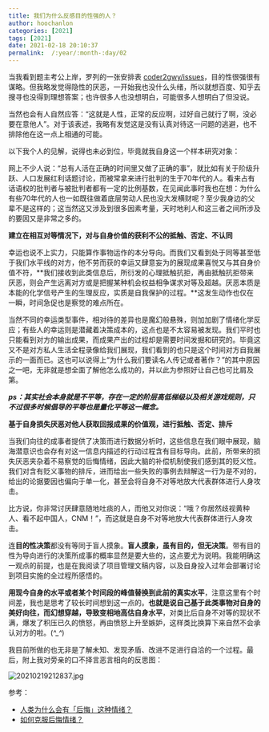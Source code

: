 ```yaml
---
title: 我们为什么反感目的性强的人？
author: hoochanlon
categories: [2021]
tags: [2021]
date: 2021-02-18 20:10:37
permalink:  /:year/:month-:day/02
---
```

当我看到题主考公上岸，罗列的一张安排表 [coder2gwy/issues](https://github.com/coder2gwy/coder2gwy/issues/1#issuecomment-780593485)，目的性很强很有谋略。但我略发觉得隐性的厌恶，一开始我也没什么头绪，所以就想百度、知乎去搜寻也没得到理想答案；也许很多人也没想明白，可能很多人想明白了但没说。

<!-- more -->

当然也会有人自然应答：“这就是人性，正常的反应啊，过好自己就行了啊，没必要在意他人”。对于该表述，我略有发觉这是没有认真对待这一问题的逃避，也不排除他在这一点上相通的可能。

以下我个人的见解，说得也未必到位，毕竟就我自身这一个样本研究对象：

网上不少人说：“总有人活在正确的时间里又做了正确的事”，就比如有关于阶级升跃、人口发展红利话题讨论，而被常拿来进行批判的生于70年代的人。看来占有话语权的批判者与被批判者都有一定的比例基数，在见闻此事时我也在想：为什么有些70年代的人也一如既往做着底层劳动人民也没大发横财呢？至少我身边的父辈不是这样的；这当然这又涉及到很多因素考量，天时地利人和这三者之间所涉及的要因又是非常之多的。

**建立在相互对等情况下，对与自身价值的获利不公的抵触、否定、不认同**

幸运也说不上实力，只能算作事物运作的本分导向。而我们又看到处于同等甚至低于我们水平线的对方，他不劳而获的幸运又肆意妄为的展现成果喜悦又与其自身价值不符，**我们接收到此类信息后，所衍发的心理抵触抗拒，再由抵触抗拒带来厌恶，则会产生远离对方或是把握某种机会权益相争谋求对等及超越。厌恶本质是本能的化学信号产生的生理反应，实质是自我保护的过程。**这发生动作也仅在一瞬，时间急促也是察觉的难点所在。

当然不同的幸运类型事件，相对待的差异也是魔幻般悬殊，则加加剧了情绪化学反应；有些人的幸运则是潜藏着决策成本的，这点也是不太容易被发现。我们平时也只能看到对方的输出成果，而成果产出的过程却是需要时间发掘和研究的。毕竟这又不是对方私人生活全程录像给我们展现，我们看到的也只是这个时间对方自我展示的一面而已。这也可以说得上“为什么我们要读名人传记或者著作？”的其中原因之一吧，无非就是想全面了解他怎么成功的，并以此为参照好让自己也可比肩及第。

***ps：其实社会本身就是不平等，存在一定的阶层高低梯级以及相关游戏规则，只不过很多时候倡导的平等也是量化平等这一概念。***

**基于自身损失厌恶对他人获取回报成果的价值观，进行抵触、否定、排斥**

当我们向往的成事者提供了决策而进行数据分析时，这些信息在我们眼中展现，脑海潜意识也会存有对这一信息内描述的行动过程含有目标导向。此前，所带来的损失厌恶夹杂着不易察觉的后悔情绪，因此大脑的补偿机制使我们感到其的贬义性。我们对含有贬义事物的排斥，进而给出一些失败的事例去辩解这一行为是不对的，给出的论据要因也偏向于单一化，甚至会将自身不对等地放大代表群体进行人身攻击。

比方说，你非常讨厌肆意随地吐痰的人，而他又对你说：“哦？你居然歧视黄种人、看不起中国人，CNM！”，而这就是自身不对等地放大代表群体进行人身攻击。

连**目的性决策**都没有等同于盲人摸象。**盲人摸象，虽有目的，但无决策**。带有目的性为导向进行的决策所成事的概率显然是要大些的，这点要尤为说明。我能明确这一观点的前提，也是在我阅读了项目管理文稿内容，以及自身投入过年会部署讨论到项目实施的全过程所感悟的。


**用现今自身的水平或者某个时间段的峰值替换到此前的真实水平**，注意这里有个时间差，我也是思考了较长时间想到这一点的。**也就是说自己基于此类事物对自身的美好向往，而幻想穿越，导致变相地高估自身水平**，对类比后自身不对等的现状不满，爆发了积压已久的愤怒，再由愤怒上升至嫉妒，这样类比换算下来自然不会承认对方的啦。(*^_^*)

我目前所做的也无非是了解未知、发现矛盾、改进不足进行自洽的一个过程。最后，附上我对旁亲的口不择言恶言相向的反思图：

![20210219212837.jpg](https://i.loli.net/2021/02/19/DC6aJiQoNn19kyc.jpg)

参考：

* [人类为什么会有「后悔」这种情绪？](https://www.zhihu.com/question/59400738)
* [如何克服后悔情绪？](https://zhuanlan.zhihu.com/p/27434378)
